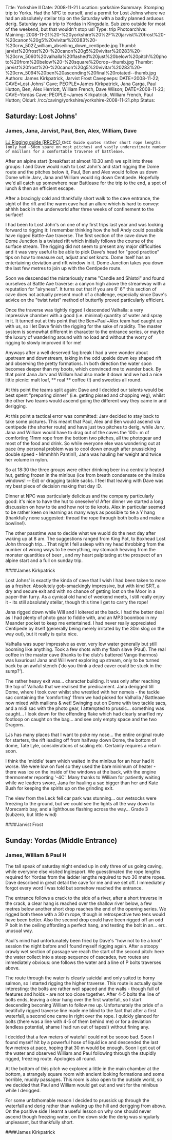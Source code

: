 Title: Yorkshire II
Date: 2008-11-21
Location: yorkshire
Summary: Stomping trip to Yorks. Had the NPC to ourself, and a permit for Lost Johns where we had an absolutely stellar trip on the Saturday with a badly planned arduous derig. Saturday saw a trip to Yordas in Kingsdale. Sub zero outside for most of the weekend, but that wouldn't stop us!
Type: trip
Photoarchive:
Mainimg: 2008-11-21%20-%20yorkshire%20%2F%20jarvist%20frost%20-%20canon%20g5%20vivitar%20283%20-%20crw_5027_william_abseiling_down_centipede.jpg
Thumbl: jarvist%20frost%20-%20canon%20g5%20vivitar%20283%20-%20crw_5060%20valhalla%20flashed%20just%20below%20pitch%20photo%20from%20below%20-%20square%20crop--thumb.jpg
Thumbr: jarvist%20frost%20-%20canon%20g5%20vivitar%20283%20-%20crw_5094%20ben%20ascending%20final%20rotated--thumb.jpg
Authors: James Kirkpatrick, Jarvist Frost
Cavepeeps: DATE=2008-11-22; CAVE=Lost Johns' Cave; PEOPLE=James Kirkpatrick, Jana Carga, Paul Hutton, Ben, Alex Herriott, William French, Dave Wilson;
           DATE=2008-11-23; CAVE=Yordas Cave; PEOPLE=James Kirkpatrick, William French, Paul Hutton;
Oldurl: /rcc/caving/yorkshire/yorkshire-2008-11-21.php
Status:

##  Saturday: Lost Johns'

###  James, Jana, Jarvist, Paul, Ben, Alex, William, Dave

[ LJ Rigging guide (RRCPC) ](http://www.rrcpc.org.uk/easegill/rigging/leck/l_johns.gif) ` CNCC Guide quotes rather short rope lengths (only had ~50cm spare on most pitches) and vastly underestimate number of maillons for a comfortable traverse of battleaxe. `

After an alpine start (breakfast at almost 10.30 am!) we split into three groups: I and Dave would rush to Lost John's and start rigging the Dome route and the pitches below it, Paul, Ben and Alex would follow us down Dome while Jarv, Jana and William would rig down Centipede. Hopefully we'd all catch up somewhere near Battleaxe for the trip to the end, a spot of lunch &amp; then an efficient escape.

After a bracingly cold and thankfully short walk to the cave entrance, the sight of the rift and the warm cave had an allure which is hard to convey: ahhhh back in the underworld after three weeks of confinement to the surface!

I had been to Lost John's on one of my first trips last year and was looking forward to rigging it: I remember thinking how the hell Andy could possible have rigged Battle-Axe traverse. The first section of the cave down the Dome Junction is a twisted rift which initially follows the course of the surface stream. The rigging did not seem to present any major difficulties and it was very useful to be able to pick Dave's head for "good practice" tips on how to measure out, adjust and set knots. Dome itself has an entertaining deviation and rift window in it. Dome Junction takes you down the last few metres to join up with the Centipede route.

Soon we descended the misteriously name "Candle and Shistol" and found ourselves at Battle Axe traverse: a canyon high above the streamway with a reputation for "airyness". It turns out that if you are 6' 6'' this section of cave does not actually present much of a challenge, especially since Dave's advice on the "twist twist" method of butterfly proved particularly efficient.

Once the traverse was tightly rigged I descended Valhalla: a very impressive chamber with a good (i.e. minimal) quantity of water and spray in it. It turned out at this point that the Ben+Paul+Alex team had caught up with us, so I let Dave finish the rigging for the sake of rapidity. The master system is somewhat different in character to the entrance series, or maybe the luxury of wandering around with no load and without the worry of rigging to slowly improved it for me!

Anyways after a well deserved fag break I had a wee wonder about upstream and downstream, taking in the odd upside down key shaped rift and observing the pretty formations. In both direction the water soon becomes deeper than my boots, which convinced me to wander back. By that point Jana Jarv and William had also made it down and we had a nice little picnic: malt loaf, ** real ** coffee (!) and sweeties all round.

At this point the teams split again: Dave and I decided our talents would be best spent "preparing dinner" (i.e. getting pissed and chopping veg), whilst the other two teams would ascend going the different way they came in and derigging.

At this point a tactical error was committed: Jarv decided to stay back to take some pictures. This meant that Paul, Alex and Ben would ascend via centipede (the shorter route) and have just two pitches to derig, while Jarv, Jana and William would have to drag out of the caves the 100+ m of comforting 11mm rope from the bottom two pitches, all the photogear and most of the food and drink. So while everyone else was wondering out at pace (my personal problem was to cool down enough after prussicking double speed - Mmmhhh Pantin!), Jana was hauling her weight and twice her volume in nylon.

So at 18:30 the three groups were either drinking beer in a centrally heated hut, getting frozen in the minibus (ice from breath condensate on the inside windows! -- Ed) or dragging tackle sacks. I feel that leaving with Dave was my best piece of decision making that day :D.

Dinner at NPC was particularly delicious and the company particularly good: it's nice to have the hut to oneselve's! After dinner we started a long discussion on how to tie and how not to tie knots. Alex in particular seemed to be rather keen on learning as many ways as possible to tie a Y hang (thankfully none suggested: thread the rope through both bolts and make a bowline!).

The other passtime was to decide what we wuold do the next day after waking up at 8 am. The suggestions ranged from King Pot, to Boxhead Lost John through trip... That night I fell asleep with my head throbbing from the number of wrong ways to tie everything, my stomach heaving from the monster quantities of beer , and my heart palpitating at the prospect of an alpine start and a full on sunday trip.

####James Kirkpatrick

Lost Johns' is exactly the kinda of cave that I wish I had been taken to more as a fresher. Absolutely gob-smackingly impressive, but with kind SRT, a dry and secure exit and with no chance of getting lost on the Moor in a paper-thin furry. As a cynical old hand of weekend meets, I still really enjoy it - its still absolutely stellar, though this time I get to carry the rope!

Jana rigged down while Will and I loitered at the back. I had the better deal as I had plenty of photo gear to fiddle with, and an MP3 boombox in my Meander pocket to keep me entertained. I had never really appreciated Centipede by itself (generally being merely irritated by the 30m slog on the way out), but it really is quite nice.

Valhalla was super impressive as ever, very low water generally but still booming like anything. Took a few shots with my flash slave (Paul). The real coffee in the master cave (thanks to the club's battered Vango thermos) was luxurious! Jana and Will went exploring up stream, only to be turned back by an awful stench ('do you think a dead caver could be stuck in the sump?').

The rather heavy exit was... character building. It was only after reaching the top of Valhalla that we realised the predicament. Jana derigged till Dome, where I took over whilst she wrestled with her nemeis - the tackle sac containing the 'comforting' 11mm we had picked for Valhalla / Battleaxe now mixed with maillons &amp; wet! Swinging out on Dome with two tackle sacs, and a midi sac with the photo gear, I attempted to prussic... something was caught... I look down for the offending flake which had clearly snarfled my footloop on caught on the bag... and see only empty space and the two Dragons.

LJs has many places that I want to poke my nose... the entire original route for starters, the rift leading off from halfway down Dome, the bottom of dome, Tate Lyle, considerations of scaling etc. Certainly requires a return soon.

I think the 'middle' team which waited in the minibus for an hour had it worse. We were low on fuel so they used the bare minimum of heater - there was ice on the inside of the windows at the back, with the engine thermometer reporting '-4C'. Many thanks to William for patiently waiting while we leaders swore, Jana for hauling a sac bigger than her and Kate Bush for keeping the spirits up on the grinding exit.

The view from the Leck fell car park was stunning... our wetsocks were freezing to the ground, but we could see the lights all the way down to Morecamb bay, and a lighthouse flashing across the way... Grade 3 (subzero, but little wind)

####Jarvist Frost

##  Sunday: Yordas (Middle Entrance)

###  James, William &amp; Paul H

The tall speak of saturday night ended up in only three of us going caving, while everyone else visited Inglesport. We guesstimated the rope lengths required for Yordas from the ladder lengths required to two 30 metre ropes. Dave described in great detail the cave for me and we set off. I immediately forgot every word I was told but somehow reached the entrance.

The entrance follows a crack to the side of a river, after a short traverse in the crack, a clear hang is reached over the shallow river below, a few metres below another short drop reaches the end of the opening series. We rigged both these with a 30 m rope, though in retrospective two tens would have been better. Also the second drop could have been rigged off an odd P bolt in the ceiling affording a perfect hang, and testing the bolt in an... err.. unusual way.

Paul's mind had unfortunately been fried by Dave's "how not to tie a knot" session the night before and I found myself rigging again. After a stoopy crawly wet section of passage we reach the start of the second pitch: here the water collect into a steep sequence of cascades, two routes are immediately obvious: one follows the water and a line of P bolts traverses above.

The route through the water is clearly suicidal and only suited to horny salmon, so I started rigging the higher traverse. This route is actually quite interesting: the bolts are rather well spaced and the walls - though full of features and holds - are not too close together. After 4-5 bolts the line of bolts ends, leaving a clear hang over the first waterfall, so I start descending beconing William to follow me up. Unfortunately the pride of a beatifully rigged traverse line made me blind to the fact that after a first waterfall, a second one came in right over the rope. I quickly glanced for bolts (there was a line with 4-5 of them behind me) or for a deviation (endless potential, shame I had run out of tapes!) without fining any.

I decided that a few meters of watefall could not be soooo bad. Soon I found myself hit by a powerful hose of liquid ice and descended the last few metres at pace, hoping that 30 m would be enough. Soon I got out of the water and observed William and Paul following through the stupidly rigged, freezing route. Apologies all round.

At the bottom of this pitch we explored a little in the main chamber at the bottom, a strangely square room with ancient looking formations and some horrible, muddy passages. This room is also open to the outside world, so we decided that Paul and William would get out and wait for the minibus while I derigged.

For some unfathomable reason I decided to prussick up through the waterfall and derig rather than walking up the hill and derigging from above. On the positive side I learnt a useful lesson on why one should never ascend though freezing water, on the down side the derig was singularly unpleasant, but thankfully short.

####James Kirkpatrick
